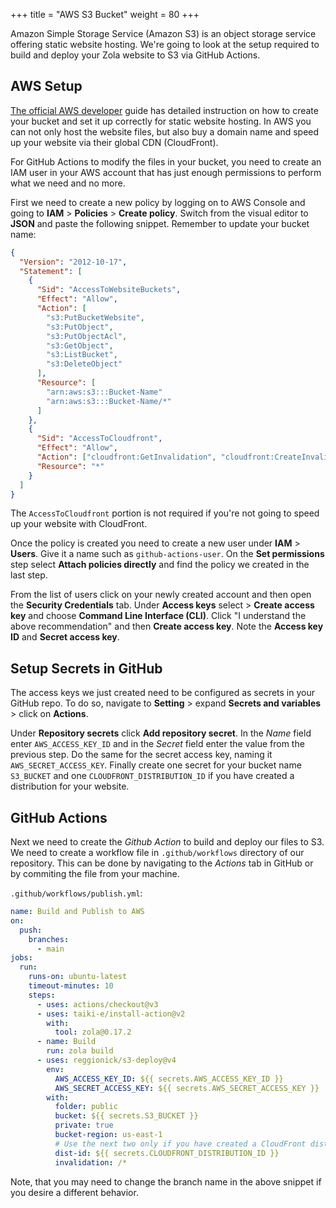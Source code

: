 +++
title = "AWS S3 Bucket"
weight = 80
+++

Amazon Simple Storage Service (Amazon S3) is an object storage service offering static website hosting. We're going to look at the setup required to build and deploy your Zola website to S3 via GitHub Actions.

## AWS Setup

[The official AWS developer](https://docs.aws.amazon.com/Route53/latest/DeveloperGuide/getting-started-cloudfront-overview.html) guide has detailed instruction on how to create your bucket and set it up correctly for static website hosting. In AWS you can not only host the website files, but also buy a domain name and speed up your website via their global CDN (CloudFront).

For GitHub Actions to modify the files in your bucket, you need to create an IAM user in your AWS account that has just enough permissions to perform what we need and no more.

First we need to create a new policy by logging on to AWS Console and going to **IAM** > **Policies** > **Create policy**. Switch from the visual editor to **JSON** and paste the following snippet. Remember to update your bucket name:

```json
{
  "Version": "2012-10-17",
  "Statement": [
    {
      "Sid": "AccessToWebsiteBuckets",
      "Effect": "Allow",
      "Action": [
        "s3:PutBucketWebsite",
        "s3:PutObject",
        "s3:PutObjectAcl",
        "s3:GetObject",
        "s3:ListBucket",
        "s3:DeleteObject"
      ],
      "Resource": [
        "arn:aws:s3:::Bucket-Name"
        "arn:aws:s3:::Bucket-Name/*"
      ]
    },
    {
      "Sid": "AccessToCloudfront",
      "Effect": "Allow",
      "Action": ["cloudfront:GetInvalidation", "cloudfront:CreateInvalidation"],
      "Resource": "*"
    }
  ]
}
```

The `AccessToCloudfront` portion is not required if you're not going to speed up your website with CloudFront.

Once the policy is created you need to create a new user under **IAM** > **Users**. Give it a name such as `github-actions-user`. On the **Set permissions** step select **Attach policies directly** and find the policy we created in the last step. 

From the list of users click on your newly created account and then open the **Security Credentials** tab. Under **Access keys** select > **Create access key** and choose **Command Line Interface (CLI)**. Click "I understand the above recommendation" and then **Create access key**. Note the **Access key ID** and **Secret access key**.

## Setup Secrets in GitHub

The access keys we just created need to be configured as secrets in your GitHub repo. To do so, navigate to **Setting** > expand **Secrets and variables** > click on **Actions**.

Under **Repository secrets** click **Add repository secret**. In the *Name* field enter `AWS_ACCESS_KEY_ID` and in the  *Secret* field enter the value from the previous step. Do the same for the secret access key, naming it `AWS_SECRET_ACCESS_KEY`. Finally create one secret for your bucket name `S3_BUCKET` and one `CLOUDFRONT_DISTRIBUTION_ID` if you have created a distribution for your website.

## GitHub Actions

Next we need to create the *Github Action* to build and deploy our files to S3. We need to create a workflow file in `.github/workflows` directory of our repository. This can be done by navigating to the *Actions* tab in GitHub or by commiting the file from your machine.

`.github/workflows/publish.yml`:

```yaml
name: Build and Publish to AWS
on:
  push:
    branches:
      - main
jobs:
  run:
    runs-on: ubuntu-latest
    timeout-minutes: 10
    steps:
      - uses: actions/checkout@v3
      - uses: taiki-e/install-action@v2
        with:
          tool: zola@0.17.2
      - name: Build
        run: zola build
      - uses: reggionick/s3-deploy@v4
        env:
          AWS_ACCESS_KEY_ID: ${{ secrets.AWS_ACCESS_KEY_ID }}
          AWS_SECRET_ACCESS_KEY: ${{ secrets.AWS_SECRET_ACCESS_KEY }}
        with:
          folder: public
          bucket: ${{ secrets.S3_BUCKET }}
          private: true
          bucket-region: us-east-1
          # Use the next two only if you have created a CloudFront distribution
          dist-id: ${{ secrets.CLOUDFRONT_DISTRIBUTION_ID }}
          invalidation: /*
```

Note, that you may need to change the branch name in the above snippet if you desire a different behavior.
